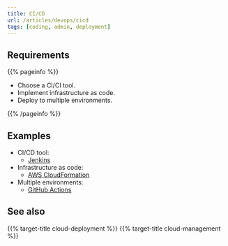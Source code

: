 ```yaml
---
title: CI/CD
url: /articles/devops/cicd
tags: [coding, admin, deployment]
---
```


## Requirements

{{% pageinfo %}}

* Choose a CI/CI tool.
* Implement infrastructure as code.
* Deploy to multiple environments.

{{% /pageinfo %}}

## Examples

* CI/CD tool:
  * [Jenkins](https://www.jenkins.io/)
* Infrastructure as code:
  * [AWS CloudFormation](https://docs.aws.amazon.com/whitepapers/latest/introduction-devops-aws/aws-cloudformation.html)
* Multiple environments:
  * [GitHub Actions](https://docs.github.com/en/actions/deployment/targeting-different-environments/using-environments-for-deployment)

## See also

{{% target-title cloud-deployment %}}
{{% target-title cloud-management %}}
